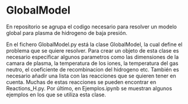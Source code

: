 # GlobalModel

En repositorio se agrupa el codigo necesario para resolver un modelo global para plasma de hidrogeno de baja presión.

En el fichero GlobalModel.py está la clase GlobalModel, la cual define el problema que se quiere resolver. Para crear un objeto de esta clase es necesario especificar algunos parametros como las dimensiones de la camara de plasma, la temperatura de los iones, la temperatura del gas neutro, el coeficiente de recombinacion del hidrogeno etc. También es necesario añadir una lista con las reacciones que se quieren tener en cuenta. Muchas de estas reacciones se pueden encontrar en Reactions_H.py. Por último, en Ejemplos.ipynb se muestran algunos ejemplos en los que se utiliza esta clase.
